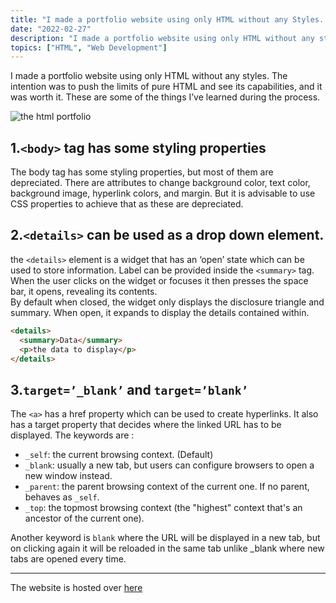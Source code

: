 ```yaml
---
title: "I made a portfolio website using only HTML without any Styles. This is what I learned"
date: "2022-02-27"
description: "I made a portfolio website using only HTML without any styles. The intention was to push the limits of pure HTML and see its capabilities, and it was worth it. These are some of the things I’ve learned during the process."
topics: ["HTML", "Web Development"]
---
```


I made a portfolio website using only HTML without any styles. The intention was to push the limits of pure HTML and see its capabilities, and it was worth it. These are some of the things I’ve learned during the process.

![the html portfolio](https://miro.medium.com/max/542/1*6MnrGagtCj1Bb6_xG-2Z0Q.png)

## 1.`<body>` tag has some styling properties

The body tag has some styling properties, but most of them are depreciated. There are attributes to change background color, text color, background image, hyperlink colors, and margin. But it is advisable to use CSS properties to achieve that as these are depreciated.

## 2.`<details>` can be used as a drop down element.

the `<details>` element is a widget that has an ‘open’ state which can be used to store information. Label can be provided inside the `<summary>` tag.
When the user clicks on the widget or focuses it then presses the space bar, it opens, revealing its contents.  
By default when closed, the widget only displays the disclosure triangle and summary. When open, it expands to display the details contained within.

```html
<details>
  <summary>Data</summary>
  <p>the data to display</p>
</details>
```

## 3.`target=’_blank’` and `target=’blank’`

The `<a>` has a href property which can be used to create hyperlinks. It also has a target property that decides where the linked URL has to be displayed. The keywords are :

- `_self`: the current browsing context. (Default)
- `_blank`: usually a new tab, but users can configure browsers to open a new window instead.
- `_parent`: the parent browsing context of the current one. If no parent, behaves as `_self`.
- `_top`: the topmost browsing context (the "highest" context that's an ancestor of the current one).

Another keyword is `blank` where the URL will be displayed in a new tab, but on clicking again it will be reloaded in the same tab unlike \_blank where new tabs are opened every time.

---

The website is hosted over [here](http://htmlportfolio.abhinavvp.com/)
